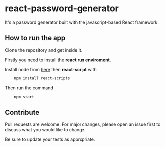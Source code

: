 # react-password-generator

It's a password generator built with the javascript-based React framework.


## How to run the app

Clone the repository and get inside it.

Firstly you need to install the **react run enviroment**.

Install node from [here](https://www.google.com/search?q=install+node&oq=install+node&aqs=chrome..69i57j69i59l3j69i60j69i61j69i60j69i61.1176j0j9&sourceid=chrome&ie=UTF-8) then **react-script** with 

```bash
    npm install react-scripts
```

Then run the command 

```bash
    npm start
```

## Contribute

Pull requests are welcome. For major changes, please open an issue first to discuss what you would like to change.

Be sure to update your tests as appropriate.